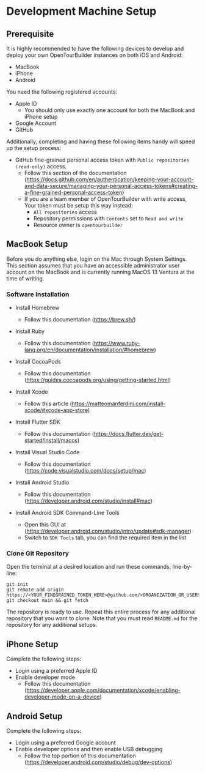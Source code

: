 # Development Machine Setup

## Prerequisite

It is highly recommended to have the following devices to develop and deploy your own OpenTourBuilder instances on both iOS and Android:
- MacBook
- iPhone
- Android

You need the following registered accounts:
- Apple ID
    - You should only use exactly one account for both the MacBook and iPhone setup
- Google Account
- GitHub

Additionally, completing and having these following items handy will speed up the setup process:
- GitHub fine-grained personal access token with `Public repositories (read-only)` access.
    - Follow this section of the documentation (https://docs.github.com/en/authentication/keeping-your-account-and-data-secure/managing-your-personal-access-tokens#creating-a-fine-grained-personal-access-token)
    - If you are a team member of OpenTourBuilder with write access, Your token must be setup this way instead:
        - `All repositories` access
        - Repository permissions with `Contents` set to `Read and write`
        - Resource owner is `opentourbuilder`

## MacBook Setup

Before you do anything else, login on the Mac through System Settings. This section assumes that you have an accessible administrator user account on the MacBook and is currently running MacOS 13 Ventura at the time of writing.

### Software Installation

- Install Homebrew
    - Follow this documentation (https://brew.sh/)

- Install Ruby
    - Follow this documentation (https://www.ruby-lang.org/en/documentation/installation/#homebrew)

- Install CocoaPods
    - Follow this documentation (https://guides.cocoapods.org/using/getting-started.html)

- Install Xcode
    - Follow this article (https://matteomanferdini.com/install-xcode/#xcode-app-store)

- Install Flutter SDK
    - Follow this documentation (https://docs.flutter.dev/get-started/install/macos)

- Install Visual Studio Code
    - Follow this documentation (https://code.visualstudio.com/docs/setup/mac)

- Install Android Studio
    - Follow this documentation (https://developer.android.com/studio/install#mac)

- Install Android SDK Command-Line Tools
    - Open this GUI at (https://developer.android.com/studio/intro/update#sdk-manager)
    - Switch to `SDK Tools` tab, you can find the required item in the list


### Clone Git Repository

Open the terminal at a desired location and run these commands, line-by-line:

```
git init
git remote add origin https://<YOUR_FINEGRAINED_TOKEN_HERE>@github.com/<ORGANIZATION_OR_USERNAME>/<REPOSITORY>.git
git checkout main && git fetch
```

The repository is ready to use. Repeat this entire process for any additional repository that you want to clone. Note that you must read `README.md` for the repository for any additional setups.

## iPhone Setup

Complete the following steps:
- Login using a preferred Apple ID
- Enable developer mode
    - Follow this documentation (https://developer.apple.com/documentation/xcode/enabling-developer-mode-on-a-device)

## Android Setup

Complete the following steps:
- Login using a preferred Google account
- Enable developer options and then enable USB debugging
    - Follow the top portion of this documentation (https://developer.android.com/studio/debug/dev-options)

